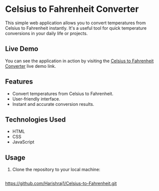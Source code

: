 # Celsius to Fahrenheit Converter

This simple web application allows you to convert temperatures from Celsius to Fahrenheit instantly. It's a useful tool for quick temperature conversions in your daily life or projects.

## Live Demo

You can see the application in action by visiting the [Celsius to Fahrenheit Converter](#) live demo link.

## Features

- Convert temperatures from Celsius to Fahrenheit.
- User-friendly interface.
- Instant and accurate conversion results.

## Technologies Used

- HTML
- CSS
- JavaScript

## Usage

1. Clone the repository to your local machine:

   ```shell
 https://github.com/Harishraj1/Celsius-to-Fahrenheit.git
